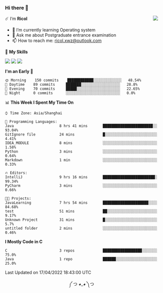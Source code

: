 ### Hi there 👋

<a href="#">
  <img align="right" src="https://github-readme-stats.vercel.app/api?username=Ricolxwz&count_private=true&show_icons=true&theme=prussian" />
</a>

☄️ I‘m **Ricol**

- 🌱 I’m currently learning Operating system
- 💬 Ask me about Postgraduate entrance examination
- 📫 How to reach me: ricol.xwz@outlook.com

🌟 **My Skills**

![](https://img.shields.io/badge/-Git-000000?style=flat-square&logo=git&logoColor=fff)
![](https://img.shields.io/badge/-C-3e74a2?style=flat-square&logo=C&logoColor=fff)
![](https://img.shields.io/badge/-Python-4fc08d?style=flat-square&logo=python&logoColor=fff)

<!--START_SECTION:waka-->
**I'm an Early 🐤** 

```text
🌞 Morning    150 commits    ████████████░░░░░░░░░░░░░   48.54% 
🌆 Daytime    89 commits     ███████░░░░░░░░░░░░░░░░░░   28.8% 
🌃 Evening    70 commits     █████░░░░░░░░░░░░░░░░░░░░   22.65% 
🌙 Night      0 commits      ░░░░░░░░░░░░░░░░░░░░░░░░░   0.0%

```


📊 **This Week I Spent My Time On** 

```text
⌚︎ Time Zone: Asia/Shanghai

💬 Programming Languages: 
Java                     8 hrs 41 mins       ███████████████████████░░   93.04% 
GitIgnore file           24 mins             █░░░░░░░░░░░░░░░░░░░░░░░░   4.41% 
IDEA_MODULE              8 mins              ░░░░░░░░░░░░░░░░░░░░░░░░░   1.58% 
Python                   3 mins              ░░░░░░░░░░░░░░░░░░░░░░░░░   0.64% 
Markdown                 1 min               ░░░░░░░░░░░░░░░░░░░░░░░░░   0.33%

🔥 Editors: 
IntelliJ                 9 hrs 16 mins       ████████████████████████░   99.34% 
PyCharm                  3 mins              ░░░░░░░░░░░░░░░░░░░░░░░░░   0.66%

🐱‍💻 Projects: 
JavaLearning             7 hrs 54 mins       █████████████████████░░░░   84.68% 
test                     51 mins             ██░░░░░░░░░░░░░░░░░░░░░░░   9.17% 
Unknown Project          31 mins             █░░░░░░░░░░░░░░░░░░░░░░░░   5.7% 
untitled folder          2 mins              ░░░░░░░░░░░░░░░░░░░░░░░░░   0.46%

```

**I Mostly Code in C** 

```text
C                        3 repos             ██████████████████░░░░░░░   75.0% 
Java                     1 repo              ██████░░░░░░░░░░░░░░░░░░░   25.0%

```



 Last Updated on 17/04/2022 18:43:00 UTC
<!--END_SECTION:waka-->

<div align="center">
༼ つ ◕_◕ ༽つ
</div>
